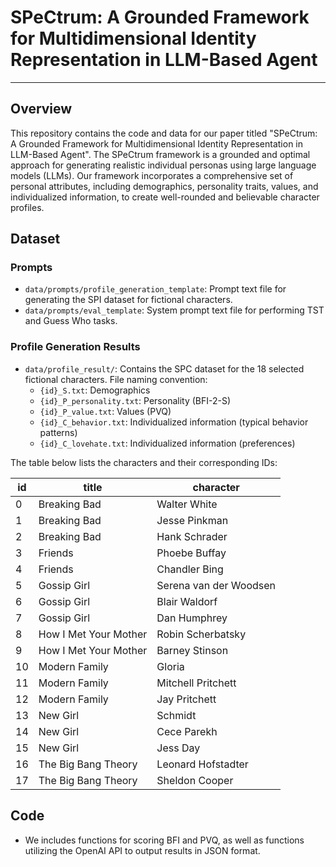 # SPeCtrum: A Grounded Framework for Multidimensional Identity Representation in LLM-Based Agent
----
## Overview

This repository contains the code and data for our paper titled "SPeCtrum: A Grounded Framework for Multidimensional Identity Representation in LLM-Based Agent". The SPeCtrum framework is a grounded and optimal approach for generating realistic individual personas using large language models (LLMs). Our framework incorporates a comprehensive set of personal attributes, including demographics, personality traits, values, and individualized information, to create well-rounded and believable character profiles.

## Dataset
### Prompts
- `data/prompts/profile_generation_template`: Prompt text file for generating the SPI dataset for fictional characters.
- `data/prompts/eval_template`: System prompt text file for performing TST and Guess Who tasks.
### Profile Generation Results
- `data/profile_result/`: Contains the SPC dataset for the 18 selected fictional characters. File naming convention:
  - `{id}_S.txt`: Demographics
  - `{id}_P_personality.txt`: Personality (BFI-2-S)
  - `{id}_P_value.txt`: Values (PVQ)
  - `{id}_C_behavior.txt`: Individualized information (typical behavior patterns)
  - `{id}_C_lovehate.txt`: Individualized information (preferences)

The table below lists the characters and their corresponding IDs:

| id  | title                   | character              |
|-----|-------------------------|------------------------|
| 0   | Breaking Bad            | Walter White           |
| 1   | Breaking Bad            | Jesse Pinkman          |
| 2   | Breaking Bad            | Hank Schrader          |
| 3   | Friends                 | Phoebe Buffay          |
| 4   | Friends                 | Chandler Bing          |
| 5   | Gossip Girl             | Serena van der Woodsen |
| 6   | Gossip Girl             | Blair Waldorf          |
| 7   | Gossip Girl             | Dan Humphrey           |
| 8   | How I Met Your Mother   | Robin Scherbatsky      |
| 9   | How I Met Your Mother   | Barney Stinson         |
| 10  | Modern Family           | Gloria                 |
| 11  | Modern Family           | Mitchell Pritchett     |
| 12  | Modern Family           | Jay Pritchett          |
| 13  | New Girl                | Schmidt                |
| 14  | New Girl                | Cece Parekh            |
| 15  | New Girl                | Jess Day               |
| 16  | The Big Bang Theory     | Leonard Hofstadter     |
| 17  | The Big Bang Theory     | Sheldon Cooper         |

## Code
- We includes functions for scoring BFI and PVQ, as well as functions utilizing the OpenAI API to output results in JSON format.